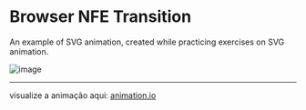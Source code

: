 # Browser NFE Transition

An example of SVG animation, created while practicing exercises on SVG animation.

![image](https://user-images.githubusercontent.com/39541807/61416047-d90dda00-a8c8-11e9-934a-7e0452b94e87.png)

---
visualize a animação aqui: [animation.io](https://juniortrojilio.github.io/animation-nfe/)
